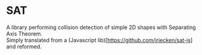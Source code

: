 # SAT
A library performing collision detection of simple 2D shapes with  Separating Axis Theorem.  
Simply translated from a (Javascript lib)[https://github.com/jriecken/sat-js] and reformed. 
